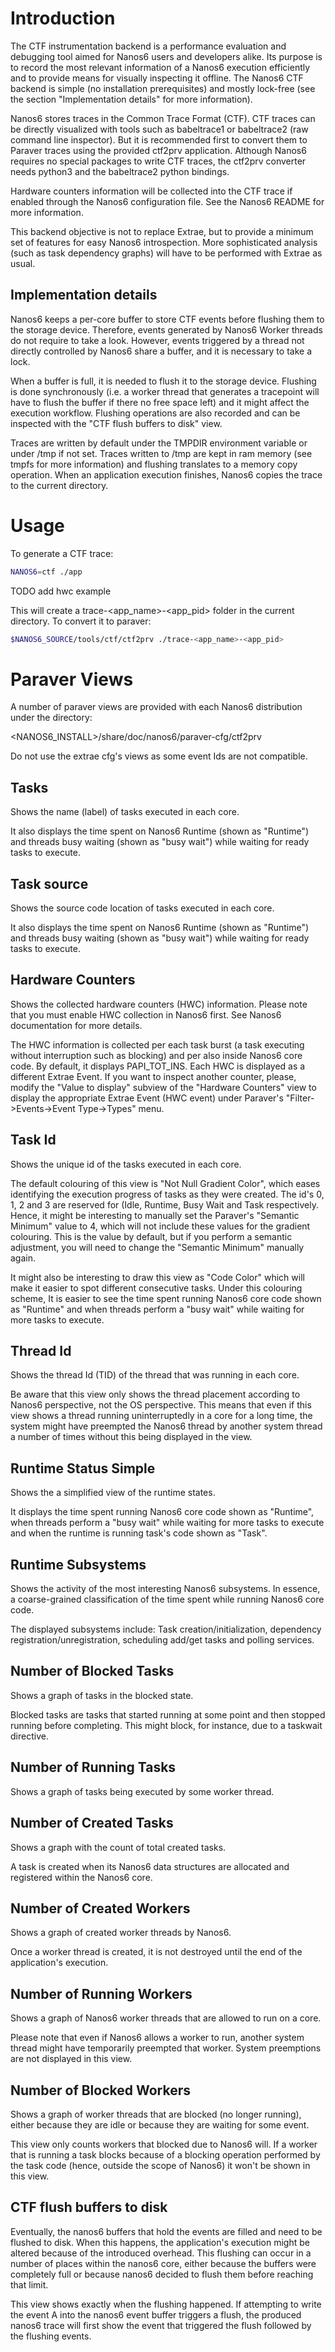 Introduction
============

The CTF instrumentation backend is a performance evaluation and debugging tool aimed for Nanos6 users and developers alike. Its purpose is to record the most relevant information of a Nanos6 execution efficiently and to provide means for visually inspecting it offline. The Nanos6 CTF backend is simple (no installation prerequisites) and mostly lock-free (see the section "Implementation details" for more information).

Nanos6 stores traces in the Common Trace Format (CTF). CTF traces can be directly visualized with tools such as babeltrace1 or babeltrace2 (raw command line inspector). But it is recommended first to convert them to Paraver traces using the provided ctf2prv application. Although Nanos6 requires no special packages to write CTF traces, the ctf2prv converter needs python3 and the babeltrace2 python bindings.

Hardware counters information will be collected into the CTF trace if enabled through the Nanos6 configuration file. See the Nanos6 README for more information.

This backend objective is not to replace Extrae, but to provide a minimum set of features for easy Nanos6 introspection. More sophisticated analysis (such as task dependency graphs) will have to be performed with Extrae as usual. 

Implementation details
----------------------

Nanos6 keeps a per-core buffer to store CTF events before flushing them to the storage device. Therefore, events generated by Nanos6 Worker threads do not require to take a look. However, events triggered by a thread not directly controlled by Nanos6 share a buffer, and it is necessary to take a lock.

When a buffer is full, it is needed to flush it to the storage device. Flushing is done synchronously (i.e. a worker thread that generates a tracepoint will have to flush the buffer if there no free space left) and it might affect the execution workflow. Flushing operations are also recorded and can be inspected with the "CTF flush buffers to disk" view.

Traces are written by default under the TMPDIR environment variable or under /tmp if not set. Traces written to /tmp are kept in ram memory (see tmpfs for more information) and flushing translates to a memory copy operation. When an application execution finishes, Nanos6 copies the trace to the current directory.

Usage
=====

To generate a CTF trace:

```bash
NANOS6=ctf ./app
```

TODO add hwc example

This will create a trace-<app_name>-<app_pid> folder in the current directory. To convert it to paraver:

```bash
$NANOS6_SOURCE/tools/ctf/ctf2prv ./trace-<app_name>-<app_pid>
```

Paraver Views
=============

A number of paraver views are provided with each Nanos6 distribution under the directory:

 <NANOS6_INSTALL>/share/doc/nanos6/paraver-cfg/ctf2prv 

Do not use the extrae cfg's views as some event Ids are not compatible.


Tasks
-----

Shows the name (label) of tasks executed in each core.

It also displays the time spent on Nanos6 Runtime (shown as "Runtime") and threads busy waiting (shown as "busy wait") while waiting for ready tasks to execute.

Task source
-----------

Shows the source code location of tasks executed in each core.

It also displays the time spent on Nanos6 Runtime (shown as "Runtime") and threads busy waiting (shown as "busy wait") while waiting for ready tasks to execute.

Hardware Counters
-----------------

Shows the collected hardware counters (HWC) information. Please note that you must enable HWC collection in Nanos6 first. See Nanos6 documentation for more details.

The HWC information is collected per each task burst (a task executing without interruption such as blocking) and per also inside Nanos6 core code. By default, it displays PAPI_TOT_INS. Each HWC is displayed as a different Extrae Event. If you want to inspect another counter, please, modify the "Value to display" subview of the "Hardware Counters" view to display the appropriate Extrae Event (HWC event) under Paraver's "Filter->Events->Event Type->Types" menu.

Task Id
-------

Shows the unique id of the tasks executed in each core.

The default colouring of this view is "Not Null Gradient Color", which eases identifying the execution progress of tasks as they were created. The id's 0, 1, 2 and 3 are reserved for (Idle, Runtime, Busy Wait and Task respectively. Hence, it might be interesting to manually set the Paraver's "Semantic Minimum" value to 4, which will not include these values for the gradient colouring. This is the value by default, but if you perform a semantic adjustment, you will need to change the "Semantic Minimum" manually again.

It might also be interesting to draw this view as "Code Color" which will make it easier to spot different consecutive tasks. Under this colouring scheme, It is easier to see the time spent running Nanos6 core code shown as "Runtime" and when threads perform a "busy wait" while waiting for more tasks to execute.

Thread Id
---------

Shows the thread Id (TID) of the thread that was running in each core.

Be aware that this view only shows the thread placement according to Nanos6 perspective, not the OS perspective. This means that even if this view shows a thread running uninterruptedly in a core for a long time, the system might have preempted the Nanos6 thread by another system thread a number of times without this being displayed in the view.

Runtime Status Simple
---------------------

Shows the a simplified view of the runtime states.

It displays the time spent running Nanos6 core code shown as "Runtime", when threads perform a "busy wait" while waiting for more tasks to execute and when the runtime is running task's code shown as "Task".

Runtime Subsystems
------------------

Shows the activity of the most interesting Nanos6 subsystems. In essence, a coarse-grained classification of the time spent while running Nanos6 core code.

The displayed subsystems include: Task creation/initialization, dependency registration/unregistration, scheduling add/get tasks and polling services. 

Number of Blocked Tasks
-----------------------

Shows a graph of tasks in the blocked state.

Blocked tasks are tasks that started running at some point and then stopped running before completing. This might block, for instance, due to a taskwait directive.

Number of Running Tasks
-----------------------

Shows a graph of tasks being executed by some worker thread.


Number of Created Tasks
-----------------------

Shows a graph with the count of total created tasks.

A task is created when its Nanos6 data structures are allocated and registered within the Nanos6 core.


Number of Created Workers
-------------------------

Shows a graph of created worker threads by Nanos6.

Once a worker thread is created, it is not destroyed until the end of the application's execution.

Number of Running Workers
-------------------------

Shows a graph of Nanos6 worker threads that are allowed to run on a core.

Please note that even if Nanos6 allows a worker to run, another system thread might have temporarily preempted that worker. System preemptions are not displayed in this view.

Number of Blocked Workers
-------------------------

Shows a graph of worker threads that are blocked (no longer running), either because they are idle or because they are waiting for some event.

This view only counts workers that blocked due to Nanos6 will. If a worker that is running a task blocks because of a blocking operation performed by the task code (hence, outside the scope of Nanos6) it won't be shown in this view.

CTF flush buffers to disk
-------------------------

Eventually, the nanos6 buffers that hold the events are filled and need to be flushed to disk. When this happens, the application's execution might be altered because of the introduced overhead. This flushing can occur in a number of places within the nanos6 core, either because the buffers were completely full or because nanos6 decided to flush them before reaching that limit.

This view shows exactly when the flushing happened. If attempting to write the event A into the nanos6 event buffer triggers a flush, the produced nanos6 trace will first show the event that triggered the flush followed by the flushing events.
